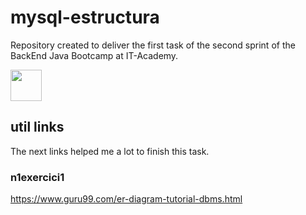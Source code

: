 # mysql-estructura

Repository created to deliver the first task of the second sprint of the BackEnd Java Bootcamp at IT-Academy.

<img src=https://user-images.githubusercontent.com/72571435/179958350-c8db27b9-ada1-45d3-8ab4-6f2dcd31eb30.png width="50" height="50" />


## util links

The next links helped me a lot to finish this task.

### n1exercici1
https://www.guru99.com/er-diagram-tutorial-dbms.html
